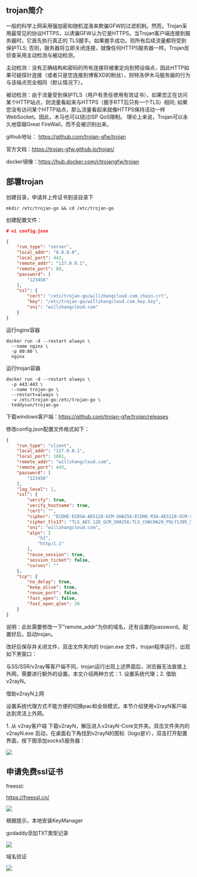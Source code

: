 ## trojan简介

一般的科学上网采用强加密和随机混淆来欺骗GFW的过滤机制。然而，Trojan采用最常见的协议HTTPS，以诱骗GFW认为它是HTTPS。当Trojan客户端连接到服务器时，它首先执行真正的 TLS握手。如果握手成功，则所有后续流量都将受到保护TLS; 否则，服务器将立即关闭连接，就像任何HTTPS服务器一样。Trojan反侦查采用主动检测与被动检测，

主动检测：没有正确结构和密码的所有连接将被重定向到预设端点，因此HTTP如果可疑探针连接（或者只是您连接到博客XD的粉丝），则特洛伊木马服务器的行为与该端点完全相同（默认情况下）。

被动检测：由于流量受到保护TLS（用户有责任使用有效证书），如果您正在访问某个HTTP站点，则流量看起来与HTTPS（握手RTT后只有一个TLS）相同; 如果您没有访问某个HTTP站点，那么流量看起来就像HTTPS保持活动一样WebSocket。因此，木马也可以绕过ISP QoS限制。 理论上来说，Trojan可以永久地穿越Great FireWall，而不会被识别出来。

github地址： <https://github.com/trojan-gfw/trojan>

官方文档：<https://trojan-gfw.github.io/trojan/>

docker镜像：<https://hub.docker.com/r/trojangfw/trojan>

## 部署trojan

创建目录，申请并上传证书到该目录下

```
mkdir /etc/trojan-go && cd /etc/trojan-go
```

创建配置文件：

```json
# vi config.json

{
    "run_type": "server",
    "local_addr": "0.0.0.0",
    "local_port": 443,
    "remote_addr": "127.0.0.1",
    "remote_port": 80,
    "password": [
        "123456"
    ],
    "ssl": {
        "cert": "/etc/trojan-go/willzhangcloud.com_chain.crt",
        "key": "/etc/trojan-go/willzhangcloud.com_key.key",
        "sni": "willzhangcloud.com"
    }
}
```

运行nginx容器

```docker
docker run -d --restart always \
  --name nginx \
  -p 80:80 \
  nginx 
```

运行trojan容器

```docker
docker run -d --restart always \
  -p 443:443 \
  --name trojan-go \
  --restart=always \
  -v /etc/trojan-go:/etc/trojan-go \
  teddysun/trojan-go
```

下载windows客户端：<https://github.com/trojan-gfw/trojan/releases>

修改config.json配置文件格式如下：

```json
{
    "run_type": "client",
    "local_addr": "127.0.0.1",
    "local_port": 1081,
    "remote_addr": "willzhangcloud.com",
    "remote_port": 443,
    "password": [
        "123456"
    ],
    "log_level": 1,
    "ssl": {
        "verify": true,
        "verify_hostname": true,
        "cert": "",
        "cipher": "ECDHE-ECDSA-AES128-GCM-SHA256:ECDHE-RSA-AES128-GCM-SHA256:ECDHE-ECDSA-CHACHA20-POLY1305:ECDHE-RSA-CHACHA20-POLY1305:ECDHE-ECDSA-AES256-GCM-SHA384:ECDHE-RSA-AES256-GCM-SHA384:ECDHE-ECDSA-AES256-SHA:ECDHE-ECDSA-AES128-SHA:ECDHE-RSA-AES128-SHA:ECDHE-RSA-AES256-SHA:DHE-RSA-AES128-SHA:DHE-RSA-AES256-SHA:AES128-SHA:AES256-SHA:DES-CBC3-SHA",
        "cipher_tls13": "TLS_AES_128_GCM_SHA256:TLS_CHACHA20_POLY1305_SHA256:TLS_AES_256_GCM_SHA384",
        "sni": "willzhangcloud.com",
        "alpn": [
            "h2",
            "http/1.1"
        ],
        "reuse_session": true,
        "session_ticket": false,
        "curves": ""
    },
    "tcp": {
        "no_delay": true,
        "keep_alive": true,
        "reuse_port": false,
        "fast_open": false,
        "fast_open_qlen": 20
    }
}
```

说明：此处需要修改一下”remote_addr”为你的域名，还有设置的password。配置好后，启动trojan。

改好后保存并关闭文件，双击文件夹内的 trojan.exe 文件，trojan程序运行，出现如下黑窗口：

与SS/SSR/v2ray等客户端不同，trojan运行出现上述界面后，浏览器无法直接上外网，需要进行额外的设置。本文介绍两种方式：1. 设置系统代理；2. 借助v2rayN。

借助v2rayN上网

设置系统代理方式不能方便的切换pac和全局模式，本节介绍使用v2rayN客户端达到灵活上外网。

1\. 从 v2ray客户端 下载v2rayN，解压进入v2rayN-Core文件夹。双击文件夹内的 v2rayN.exe 启动，在桌面右下角找到v2rayN的图标（logo是V），双击打开配置界面，按下图添加socks5服务器：

![](../images/screenshot\_1625804751975.png)

## 申请免费ssl证书

freessl:

<https://freessl.cn/>

![](../images/screenshot\_1625804841572.png)

根据提示，本地安装KeyManager

godaddy添加TXT类型记录

![](../images/screenshot\_1625804865277.png)

域名验证

![](../images/screenshot\_1625804880725.png)
